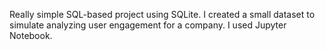 Really simple SQL-based project using SQLite. I created a small dataset to simulate analyzing user engagement for a company. I used Jupyter Notebook.
